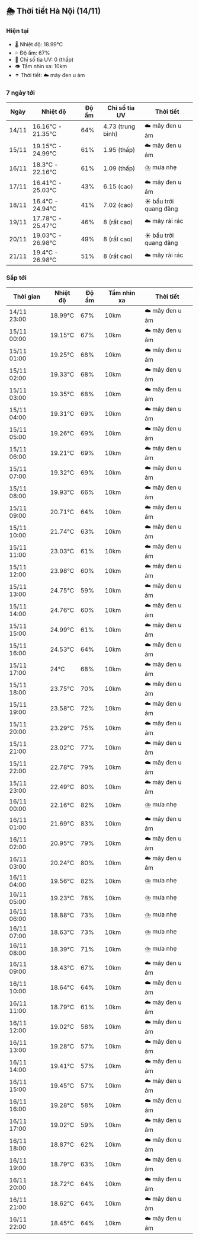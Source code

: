 ## 🌦️ Thời tiết Hà Nội (14/11)

### Hiện tại

- 🌡️ Nhiệt độ: 18.99℃
- 💦 Độ ẩm: 67%
- 🌟 Chỉ số tia UV: 0 (thấp)
- 👁️ Tầm nhìn xa: 10km
- ☂️ Thời tiết: ☁️ mây đen u ám

### 7 ngày tới

| Ngày | Nhiệt độ | Độ ẩm | Chỉ số tia UV | Thời tiết |
| --- | --- | --- | --- | --- |
| 14/11 | 16.16℃ - 21.35℃ | 64% | 4.73 (trung bình) | ☁️ mây đen u ám |
| 15/11 | 19.15℃ - 24.99℃ | 61% | 1.95 (thấp) | ☁️ mây đen u ám |
| 16/11 | 18.3℃ - 22.16℃ | 61% | 1.09 (thấp) | ⛈️ mưa nhẹ |
| 17/11 | 16.41℃ - 25.03℃ | 43% | 6.15 (cao) | ☁️ mây đen u ám |
| 18/11 | 16.4℃ - 24.94℃ | 41% | 7.02 (cao) | ☀️ bầu trời quang đãng |
| 19/11 | 17.78℃ - 25.47℃ | 46% | 8 (rất cao) | ☁️ mây rải rác |
| 20/11 | 19.03℃ - 26.98℃ | 49% | 8 (rất cao) | ☀️ bầu trời quang đãng |
| 21/11 | 19.4℃ - 26.98℃ | 51% | 8 (rất cao) | ☁️ mây rải rác |

### Sắp tới

| Thời gian | Nhiệt độ | Độ ẩm | Tầm nhìn xa | Thời tiết |
| --- | --- | --- | --- | --- |
| 14/11 23:00 | 18.99℃ | 67% | 10km | ☁️ mây đen u ám |
| 15/11 00:00 | 19.15℃ | 67% | 10km | ☁️ mây đen u ám |
| 15/11 01:00 | 19.25℃ | 68% | 10km | ☁️ mây đen u ám |
| 15/11 02:00 | 19.33℃ | 68% | 10km | ☁️ mây đen u ám |
| 15/11 03:00 | 19.35℃ | 68% | 10km | ☁️ mây đen u ám |
| 15/11 04:00 | 19.31℃ | 69% | 10km | ☁️ mây đen u ám |
| 15/11 05:00 | 19.26℃ | 69% | 10km | ☁️ mây đen u ám |
| 15/11 06:00 | 19.21℃ | 69% | 10km | ☁️ mây đen u ám |
| 15/11 07:00 | 19.32℃ | 69% | 10km | ☁️ mây đen u ám |
| 15/11 08:00 | 19.93℃ | 66% | 10km | ☁️ mây đen u ám |
| 15/11 09:00 | 20.71℃ | 64% | 10km | ☁️ mây đen u ám |
| 15/11 10:00 | 21.74℃ | 63% | 10km | ☁️ mây đen u ám |
| 15/11 11:00 | 23.03℃ | 61% | 10km | ☁️ mây đen u ám |
| 15/11 12:00 | 23.98℃ | 60% | 10km | ☁️ mây đen u ám |
| 15/11 13:00 | 24.75℃ | 59% | 10km | ☁️ mây đen u ám |
| 15/11 14:00 | 24.76℃ | 60% | 10km | ☁️ mây đen u ám |
| 15/11 15:00 | 24.99℃ | 61% | 10km | ☁️ mây đen u ám |
| 15/11 16:00 | 24.53℃ | 64% | 10km | ☁️ mây đen u ám |
| 15/11 17:00 | 24℃ | 68% | 10km | ☁️ mây đen u ám |
| 15/11 18:00 | 23.75℃ | 70% | 10km | ☁️ mây đen u ám |
| 15/11 19:00 | 23.58℃ | 72% | 10km | ☁️ mây đen u ám |
| 15/11 20:00 | 23.29℃ | 75% | 10km | ☁️ mây đen u ám |
| 15/11 21:00 | 23.02℃ | 77% | 10km | ☁️ mây đen u ám |
| 15/11 22:00 | 22.78℃ | 79% | 10km | ☁️ mây đen u ám |
| 15/11 23:00 | 22.49℃ | 80% | 10km | ☁️ mây đen u ám |
| 16/11 00:00 | 22.16℃ | 82% | 10km | ⛈️ mưa nhẹ |
| 16/11 01:00 | 21.69℃ | 83% | 10km | ☁️ mây đen u ám |
| 16/11 02:00 | 20.95℃ | 79% | 10km | ☁️ mây đen u ám |
| 16/11 03:00 | 20.24℃ | 80% | 10km | ☁️ mây đen u ám |
| 16/11 04:00 | 19.56℃ | 82% | 10km | ⛈️ mưa nhẹ |
| 16/11 05:00 | 19.23℃ | 78% | 10km | ⛈️ mưa nhẹ |
| 16/11 06:00 | 18.88℃ | 73% | 10km | ⛈️ mưa nhẹ |
| 16/11 07:00 | 18.63℃ | 73% | 10km | ⛈️ mưa nhẹ |
| 16/11 08:00 | 18.39℃ | 71% | 10km | ⛈️ mưa nhẹ |
| 16/11 09:00 | 18.43℃ | 67% | 10km | ☁️ mây đen u ám |
| 16/11 10:00 | 18.64℃ | 64% | 10km | ☁️ mây đen u ám |
| 16/11 11:00 | 18.79℃ | 61% | 10km | ☁️ mây đen u ám |
| 16/11 12:00 | 19.02℃ | 58% | 10km | ☁️ mây đen u ám |
| 16/11 13:00 | 19.28℃ | 57% | 10km | ☁️ mây đen u ám |
| 16/11 14:00 | 19.41℃ | 57% | 10km | ☁️ mây đen u ám |
| 16/11 15:00 | 19.45℃ | 57% | 10km | ☁️ mây đen u ám |
| 16/11 16:00 | 19.28℃ | 58% | 10km | ☁️ mây đen u ám |
| 16/11 17:00 | 19.02℃ | 59% | 10km | ☁️ mây đen u ám |
| 16/11 18:00 | 18.87℃ | 62% | 10km | ☁️ mây đen u ám |
| 16/11 19:00 | 18.79℃ | 63% | 10km | ☁️ mây đen u ám |
| 16/11 20:00 | 18.72℃ | 64% | 10km | ☁️ mây đen u ám |
| 16/11 21:00 | 18.62℃ | 64% | 10km | ☁️ mây đen u ám |
| 16/11 22:00 | 18.45℃ | 64% | 10km | ☁️ mây đen u ám |
